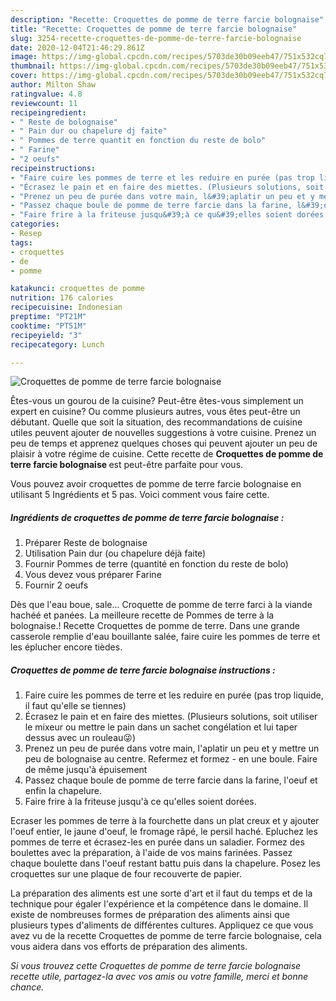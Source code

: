 ```yaml
---
description: "Recette: Croquettes de pomme de terre farcie bolognaise"
title: "Recette: Croquettes de pomme de terre farcie bolognaise"
slug: 3254-recette-croquettes-de-pomme-de-terre-farcie-bolognaise
date: 2020-12-04T21:46:29.861Z
image: https://img-global.cpcdn.com/recipes/5703de30b09eeb47/751x532cq70/croquettes-de-pomme-de-terre-farcie-bolognaise-photo-principale-de-la-recette.jpg
thumbnail: https://img-global.cpcdn.com/recipes/5703de30b09eeb47/751x532cq70/croquettes-de-pomme-de-terre-farcie-bolognaise-photo-principale-de-la-recette.jpg
cover: https://img-global.cpcdn.com/recipes/5703de30b09eeb47/751x532cq70/croquettes-de-pomme-de-terre-farcie-bolognaise-photo-principale-de-la-recette.jpg
author: Milton Shaw
ratingvalue: 4.8
reviewcount: 11
recipeingredient:
- " Reste de bolognaise"
- " Pain dur ou chapelure dj faite"
- " Pommes de terre quantit en fonction du reste de bolo"
- " Farine"
- "2 oeufs"
recipeinstructions:
- "Faire cuire les pommes de terre et les reduire en purée (pas trop liquide, il faut qu&#39;elle se tiennes)"
- "Écrasez le pain et en faire des miettes. (Plusieurs solutions, soit utiliser le mixeur ou mettre le pain dans un sachet congélation et lui taper dessus avec un rouleau😜)"
- "Prenez un peu de purée dans votre main, l&#39;aplatir un peu et y mettre un peu de bolognaise au centre. Refermez et formez - en une boule. Faire de même jusqu&#39;à épuisement"
- "Passez chaque boule de pomme de terre farcie dans la farine, l&#39;oeuf et enfin la chapelure."
- "Faire frire à la friteuse jusqu&#39;à ce qu&#39;elles soient dorées."
categories:
- Resep
tags:
- croquettes
- de
- pomme

katakunci: croquettes de pomme 
nutrition: 176 calories
recipecuisine: Indonesian
preptime: "PT21M"
cooktime: "PT51M"
recipeyield: "3"
recipecategory: Lunch

---
```



![Croquettes de pomme de terre farcie bolognaise](https://img-global.cpcdn.com/recipes/5703de30b09eeb47/751x532cq70/croquettes-de-pomme-de-terre-farcie-bolognaise-photo-principale-de-la-recette.jpg)

Êtes-vous un gourou de la cuisine? Peut-être êtes-vous simplement un expert en cuisine? Ou comme plusieurs autres, vous êtes peut-être un débutant. Quelle que soit la situation, des recommandations de cuisine utiles peuvent ajouter de nouvelles suggestions à votre cuisine. Prenez un peu de temps et apprenez quelques choses qui peuvent ajouter un peu de plaisir à votre régime de cuisine. Cette recette de <strong> Croquettes de pomme de terre farcie bolognaise </strong> est peut-être parfaite pour vous.

<!--inarticleads1-->

Vous pouvez avoir croquettes de pomme de terre farcie bolognaise en utilisant 5 Ingrédients et 5 pas. Voici comment vous faire cette.

##### Ingrédients de croquettes de pomme de terre farcie bolognaise :

1. Préparer  Reste de bolognaise
1. Utilisation  Pain dur (ou chapelure déjà faite)
1. Fournir  Pommes de terre (quantité en fonction du reste de bolo)
1. Vous devez vous préparer  Farine
1. Fournir 2 oeufs


Dès que l&#39;eau boue, sale… Croquette de pomme de terre farci à la viande hachéé et panées. La meilleure recette de Pommes de terre à la bolognaise.! Recette Croquettes de pomme de terre. Dans une grande casserole remplie d&#39;eau bouillante salée, faire cuire les pommes de terre et les éplucher encore tièdes. 

<!--inarticleads2-->

##### Croquettes de pomme de terre farcie bolognaise instructions :

1. Faire cuire les pommes de terre et les reduire en purée (pas trop liquide, il faut qu&#39;elle se tiennes)
1. Écrasez le pain et en faire des miettes. (Plusieurs solutions, soit utiliser le mixeur ou mettre le pain dans un sachet congélation et lui taper dessus avec un rouleau😜)
1. Prenez un peu de purée dans votre main, l&#39;aplatir un peu et y mettre un peu de bolognaise au centre. Refermez et formez - en une boule. Faire de même jusqu&#39;à épuisement
1. Passez chaque boule de pomme de terre farcie dans la farine, l&#39;oeuf et enfin la chapelure.
1. Faire frire à la friteuse jusqu&#39;à ce qu&#39;elles soient dorées.


Ecraser les pommes de terre à la fourchette dans un plat creux et y ajouter l&#39;oeuf entier, le jaune d&#39;oeuf, le fromage râpé, le persil haché. Epluchez les pommes de terre et écrasez-les en purée dans un saladier. Formez des boulettes avec la préparation, à l&#39;aide de vos mains farinées. Passez chaque boulette dans l&#39;oeuf restant battu puis dans la chapelure. Posez les croquettes sur une plaque de four recouverte de papier. 

<!--inarticleads1-->

<p>
La préparation des aliments est une sorte d'art et il faut du temps et de la technique pour égaler l'expérience et la compétence dans le domaine. Il existe de nombreuses formes de préparation des aliments ainsi que plusieurs types d'aliments de différentes cultures. Appliquez ce que vous avez vu de la recette Croquettes de pomme de terre farcie bolognaise, cela vous aidera dans vos efforts de préparation des aliments.
</p>

<p>
<i>Si vous trouvez cette Croquettes de pomme de terre farcie bolognaise recette utile, partagez-la avec vos amis ou votre famille, merci et bonne chance.</i>
</p>
